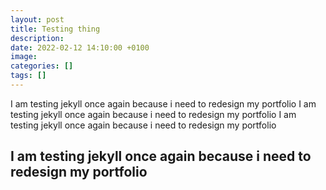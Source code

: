 ```yaml
---
layout: post
title: Testing thing
description: 
date: 2022-02-12 14:10:00 +0100
image: 
categories: []
tags: []
---
```

I am testing jekyll once again because i need to redesign my portfolio
I am testing jekyll once again because i need to redesign my portfolio
I am testing jekyll once again because i need to redesign my portfolio


## I am testing jekyll once again because i need to redesign my portfolio